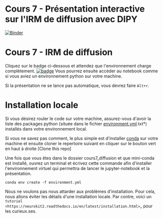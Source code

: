 # Cours 7 - Présentation interactive sur l'IRM de diffusion avec DIPY

[![Binder](http://mybinder.org/badge.svg)](https://mybinder.org/v2/gh/PSY3018/cours7_diffusion/master?filepath=index.ipynb)

Cours 7 - IRM de diffusion
============================
Cliquez sur le badge ci-dessous et attendez que l'environnement charge complètement.
[![badge](https://mybinder.org/badge_logo.svg)](https://mybinder.org/v2/gh/PSY3018/cours7_diffusion/master?filepath=index.ipynb)
Vous pourrez ensuite accéder au notebook comme si vous aviez un environnement python sur votre machine.

Si la présentation ne se lance pas automatique, vous devrez faire `Alt+r`.

Installation locale
=============
Si vous désirez rouler le code sur votre machine, assurez-vous d'avoir la liste
des packages python (située dans le fichier [environment.yml](/environment.yml).txt*) installés dans
votre environnement local.

Si vous ne savez pas comment, le plus simple est d'installer [conda](conda.org) sur votre machine et ensuite cloner le repertoire suivant en cliquer sur le bouton vert en haut à droite [Clone this repo]


Une fois que vous êtes dans le dossier cours7_diffusion et que mini-conda est installé, ouvrez un terminal et écrivez cette commande afin d'installer l'environnement virtuel qui permettra de lancer le jupyter-notebook et la présentation.

`conda env create -f environment.yml`

Nous ne voulons pas nous attarder aux problèmes d'installation. Pour cela, nous
allons éviter les détails d'une installation locale. Par contre, voici un
`tutoriel <https://neurokit2.readthedocs.io/en/latest/installation.html>`_
pour les curieux.ses.

